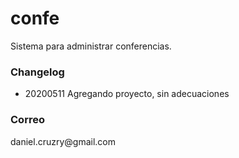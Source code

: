 # confe
Sistema para administrar conferencias.

<h3>Changelog</h3>
<ul>
  <li>20200511 Agregando proyecto, sin adecuaciones</li>
</ul>
<h3>Correo</h3>
<p>daniel.cruzry@gmail.com</p>
